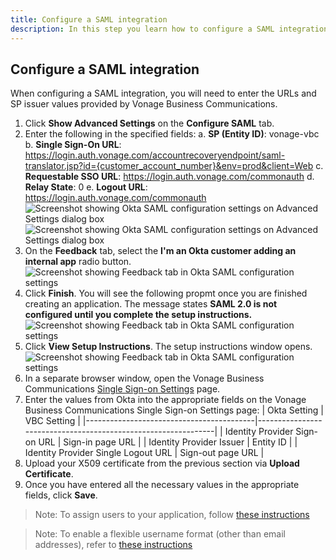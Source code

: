 ```yaml
---
title: Configure a SAML integration
description: In this step you learn how to configure a SAML integration in your Okta developer account.
---
```


## Configure a SAML integration

When configuring a SAML integration, you will need to enter the URLs and SP issuer values provided by Vonage Business Communications.

1. Click **Show Advanced Settings** on the **Configure SAML** tab.
2. Enter the following in the specified fields:
    a. **SP (Entity ID)**: vonage-vbc
    b. **Single Sign-On URL**: https://login.auth.vonage.com/accountrecoveryendpoint/saml-translator.jsp?id={customer_account_number}&env=prod&client=Web
    c. **Requestable SSO URL**: https://login.auth.vonage.com/commonauth
    d. **Relay State**: 0
    e. **Logout URL**: https://login.auth.vonage.com/commonauth
    ![Screenshot showing Okta SAML configuration settings on Advanced Settings dialog box](/images/tutorials/okta-config/Okta_5.png)
    ![Screenshot showing Okta SAML configuration settings on Advanced Settings dialog box](/images/tutorials/okta-config/Okta_6.png)
3. On the **Feedback** tab, select the **I'm an Okta customer adding an internal app** radio button.
    ![Screenshot showing Feedback tab in Okta SAML configuration settings](/images/tutorials/okta-config/Okta_7.png)
4. Click **Finish**.
    You will see the following propmt once you are finished creating an application. The message states **SAML 2.0 is not configured until you complete the setup instructions.**
    ![Screenshot showing Feedback tab in Okta SAML configuration settings](/images/tutorials/okta-config/Okta_8.png)
5. Click **View Setup Instructions**.
    The setup instructions window opens.
    ![Screenshot showing Feedback tab in Okta SAML configuration settings](/images/tutorials/okta-config/Okta_9.png)
6. In a separate browser window, open the Vonage Business Communications [Single Sign-on Settings](https://admin.vonage.com/management/m/ssoSettings) page.
7. Enter the values from Okta into the appropriate fields on the Vonage Business Communications Single Sign-on Settings page:
    | Okta Setting                             | VBC Setting                                                   |
    |------------------------------------------|---------------------------------------------------------------|
    | Identity Provider Sign-on URL            | Sign-in page URL                                              |
    | Identity Provider Issuer                 | Entity ID                                                     |
    | Identity Provider Single Logout URL      | Sign-out page URL                                             |
8. Upload your X509 certificate from the previous section via **Upload Certificate**.
9. Once you have entered all the necessary values in the appropriate fields, click **Save**.

> Note: To assign users to your application, follow [these instructions](https://developer.okta.com/docs/guides/saml-application-setup/assign-users-to-the-app/)

> Note: To enable a flexible username format (other than email addresses), refer to [these instructions](https://help.okta.com/en/prod/Content/Topics/Directory/eu-profile_editor_tasks.htm)
